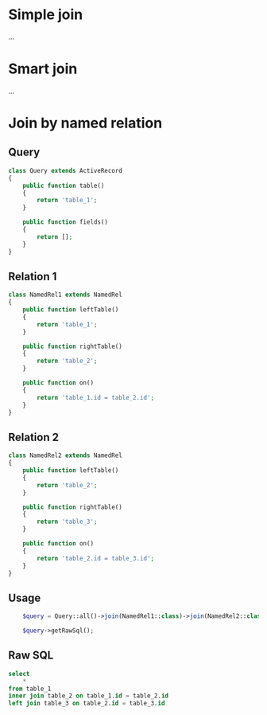 # Simple join

...

# Smart join

...

# Join by named relation

## Query
```php
class Query extends ActiveRecord
{
    public function table()
    {
        return 'table_1';
    }

    public function fields()
    {
        return [];
    }
}
```
## Relation 1
```php
class NamedRel1 extends NamedRel
{
    public function leftTable()
    {
        return 'table_1';
    }

    public function rightTable()
    {
        return 'table_2';
    }

    public function on()
    {
        return 'table_1.id = table_2.id';
    }
}
```
## Relation 2
```php
class NamedRel2 extends NamedRel
{
    public function leftTable()
    {
        return 'table_2';
    }

    public function rightTable()
    {
        return 'table_3';
    }

    public function on()
    {
        return 'table_2.id = table_3.id';
    }
}
```
## Usage
```php
    $query = Query::all()->join(NamedRel1::class)->join(NamedRel2::class, 'left');

    $query->getRawSql();
```
## Raw SQL
```sql
select
    *
from table_1
inner join table_2 on table_1.id = table_2.id
left join table_3 on table_2.id = table_3.id
```
